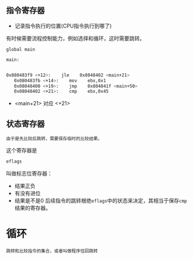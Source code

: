 ## 指令寄存器

* 记录指令执行的位置(CPU指令执行到哪了)

有时候需要流程控制能力，例如选择和循环，这时需要跳转。

```Assembly
global main

main:
    
```

```bash
0x080483f9 <+12>:    jle    0x8048402 <main+21>
   0x080483fb <+14>:    mov    ebx,0x1
   0x08048400 <+19>:    jmp    0x804841f <main+50>
   0x08048402 <+21>:    cmp    ebx,0x45
```
* <main+21> 对应 <+21>

## 状态寄存器
    由于是先比较后跳转，需要保存临时的比较结果。

这个寄存器是
```bash
eflags
```
叫做标志位寄存器：
* 结果正负
* 有没有进位
* 结果是不是0
后续指令的跳转根绝`eflags`中的状态来决定，其相当于保存`cmp`结果的寄存器。

# 循环
    跳转和比较指令的集合，或者叫做程序往回跳转
